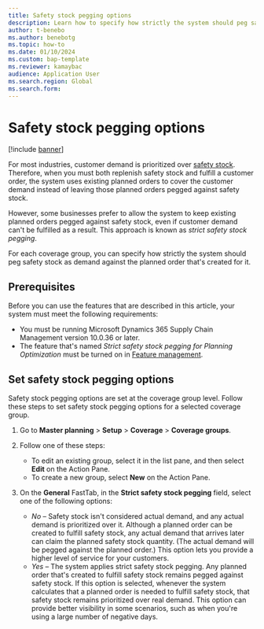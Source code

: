 ```yaml
---
title: Safety stock pegging options
description: Learn how to specify how strictly the system should peg safety stock as demand against the planned order that's created for it.
author: t-benebo
ms.author: benebotg
ms.topic: how-to
ms.date: 01/10/2024
ms.custom: bap-template
ms.reviewer: kamaybac
audience: Application User
ms.search.region: Global
ms.search.form:
---
```


# Safety stock pegging options

[!include [banner](../includes/banner.md)]

For most industries, customer demand is prioritized over [safety stock](safety-stock-replenishment.md). Therefore, when you must both replenish safety stock and fulfill a customer order, the system uses existing planned orders to cover the customer demand instead of leaving those planned orders pegged against safety stock.

However, some businesses prefer to allow the system to keep existing planned orders pegged against safety stock, even if customer demand can't be fulfilled as a result. This approach is known as *strict safety stock pegging*.

For each coverage group, you can specify how strictly the system should peg safety stock as demand against the planned order that's created for it.

## Prerequisites

Before you can use the features that are described in this article, your system must meet the following requirements:

- You must be running Microsoft Dynamics 365 Supply Chain Management version 10.0.36 or later.
- The feature that's named *Strict safety stock pegging for Planning Optimization* must be turned on in [Feature management](../../fin-ops-core/fin-ops/get-started/feature-management/feature-management-overview.md).

## Set safety stock pegging options

Safety stock pegging options are set at the coverage group level. Follow these steps to set safety stock pegging options for a selected coverage group.

1. Go to **Master planning** \> **Setup** \> **Coverage** \> **Coverage groups**.
1. Follow one of these steps:

    - To edit an existing group, select it in the list pane, and then select **Edit** on the Action Pane.
    - To create a new group, select **New** on the Action Pane.

1. On the **General** FastTab, in the **Strict safety stock pegging** field, select one of the following options:

    - *No* – Safety stock isn't considered actual demand, and any actual demand is prioritized over it. Although a planned order can be created to fulfill safety stock, any actual demand that arrives later can claim the planned safety stock quantity. (The actual demand will be pegged against the planned order.) This option lets you provide a higher level of service for your customers.
    - *Yes* – The system applies strict safety stock pegging. Any planned order that's created to fulfill safety stock remains pegged against safety stock. If this option is selected, whenever the system calculates that a planned order is needed to fulfill safety stock, that safety stock remains prioritized over real demand. This option can provide better visibility in some scenarios, such as when you're using a large number of negative days.
